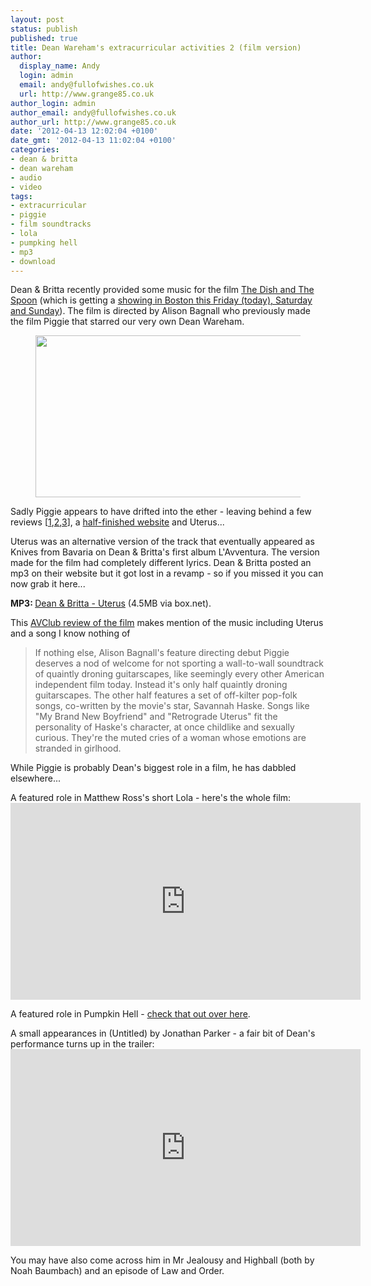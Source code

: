 ```yaml
---
layout: post
status: publish
published: true
title: Dean Wareham's extracurricular activities 2 (film version)
author:
  display_name: Andy
  login: admin
  email: andy@fullofwishes.co.uk
  url: http://www.grange85.co.uk
author_login: admin
author_email: andy@fullofwishes.co.uk
author_url: http://www.grange85.co.uk
date: '2012-04-13 12:02:04 +0100'
date_gmt: '2012-04-13 11:02:04 +0100'
categories:
- dean & britta
- dean wareham
- audio
- video
tags:
- extracurricular
- piggie
- film soundtracks
- lola
- pumpking hell
- mp3
- download
---
```

<p>Dean & Britta recently provided some music for the film <a href="https://www.facebook.com/pages/The-Dish-and-the-Spoon/191222644232581">The Dish and The Spoon</a> (which is getting a <a href="https://artsemerson.org/Online/default.asp?doWork%3A%3AWScontent%3A%3AloadArticle=Load&BOparam%3A%3AWScontent%3A%3AloadArticle%3A%3Aarticle_id=5CD8F783-8B49-48F8-8D01-EECC67B7F532">showing in Boston this Friday (today), Saturday and Sunday</a>). The film is directed by Alison Bagnall who previously made the film Piggie that starred our very own Dean Wareham.<br />
<figure class="caption aligncenter" width="500" caption="Dean Wareham in Alison Bagnall&#039;s Piggie"><img src="http://www.fullofwishes.co.uk/wp/wp-content/uploads/2012/04/Piggie_jpg_627x325_crop_upscale_q85-500x259.jpg" alt="" title="Piggie_jpg_627x325_crop_upscale_q85" width="500" height="259" class="size-medium wp-image-2337" /><figcaption class="caption-text"></figcaption></figure>
Sadly Piggie appears to have drifted into the ether - leaving behind a few reviews [<a href="http://movies.nytimes.com/2005/09/15/movies/15pigg.html" title="NY Times review of Piggie">1</a>,<a href="http://www.avclub.com/articles/piggie,4328/" title="AV Club review of Piggie">2</a>,<a href="http://www.villagevoice.com/2005-09-06/film/buffalo-gal-s-hypersensitive-misfits-dig-their-own-holes/http://www.villagevoice.com/2005-09-06/film/buffalo-gal-s-hypersensitive-misfits-dig-their-own-holes/" title="Village Voice review of Piggie">3</a>], a <a href="http://www.piggiethemovie.com/index.html" title="Piggie website">half-finished website</a> and Uterus...</p>
<p>Uterus was an alternative version of the track that eventually appeared as Knives from Bavaria on Dean & Britta's first album L'Avventura. The version made for the film had completely different lyrics. Dean & Britta posted an mp3 on their website but it got lost in a revamp - so if you missed it you can now grab it here...</p>
<p><strong>MP3: </strong><a href="http://www.box.com/s/1742acc79baf9a6d1882">Dean & Britta - Uterus</a> (4.5MB via box.net).</p>
<p>This <a href="http://www.avclub.com/articles/piggie,4328/" title="AVClub review of Piggie">AVClub review of the film</a> makes mention of the music including Uterus and a song I know nothing of </p>
<blockquote><p>
If nothing else, Alison Bagnall's feature directing debut Piggie deserves a nod of welcome for not sporting a wall-to-wall soundtrack of quaintly droning guitarscapes, like seemingly every other American independent film today. Instead it's only half quaintly droning guitarscapes. The other half features a set of off-kilter pop-folk songs, co-written by the movie's star, Savannah Haske. Songs like "My Brand New Boyfriend" and "Retrograde Uterus" fit the personality of Haske's character, at once childlike and sexually curious. They're the muted cries of a woman whose emotions are stranded in girlhood.</p></blockquote>
<p>While Piggie is probably Dean's biggest role in a film, he has dabbled elsewhere...</p>
<p>A featured role in Matthew Ross's short Lola - here's the whole film:<br />
<iframe class="aligncenter" width="560" height="315" src="http://www.youtube.com/embed/ABvZMXMXJj8" frameborder="0" allowfullscreen></iframe></p>
<p>A featured role in Pumpkin Hell - <a href="/2011/10/31/halloween-recycling-dean-wareham-in-pumpkin-hell/">check that out over here</a>.</p>
<p>A small appearances in (Untitled) by Jonathan Parker - a fair bit of Dean's performance turns up in the trailer:<br />
<iframe class="aligncenter" width="560" height="315" src="http://www.youtube.com/embed/w3Kgmv6BrEo" frameborder="0" allowfullscreen></iframe></p>
<p>You may have also come across him in Mr Jealousy and Highball (both by Noah Baumbach) and an episode of Law and Order.</p>
